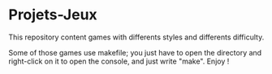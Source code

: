 # Projets-Jeux
This repository content games with differents styles and differents difficulty.

Some of those games use makefile; you just have to open the directory and right-click on it to open the console, and just write "make". Enjoy !
